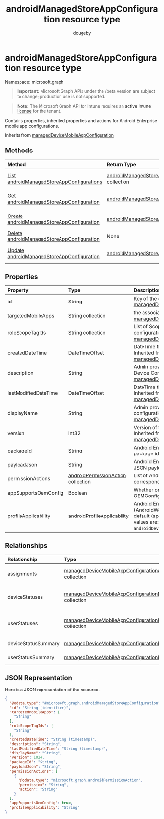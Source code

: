 ﻿---
title: "androidManagedStoreAppConfiguration resource type"
description: "Contains properties, inherited properties and actions for Android Enterprise mobile app configurations."
author: "dougeby"
localization_priority: Normal
ms.prod: "intune"
doc_type: resourcePageType
---

# androidManagedStoreAppConfiguration resource type

Namespace: microsoft.graph

> **Important:** Microsoft Graph APIs under the /beta version are subject to change; production use is not supported.

> **Note:** The Microsoft Graph API for Intune requires an [active Intune license](https://go.microsoft.com/fwlink/?linkid=839381) for the tenant.

Contains properties, inherited properties and actions for Android Enterprise mobile app configurations.

Inherits from [managedDeviceMobileAppConfiguration](../resources/intune-apps-manageddevicemobileappconfiguration.md)

## Methods

| Method                                                                                                         | Return Type                                                                                                       | Description                                                                                                                                              |
| :------------------------------------------------------------------------------------------------------------- | :---------------------------------------------------------------------------------------------------------------- | :------------------------------------------------------------------------------------------------------------------------------------------------------- |
| [List androidManagedStoreAppConfigurations](../api/intune-apps-androidmanagedstoreappconfiguration-list.md)    | [androidManagedStoreAppConfiguration](../resources/intune-apps-androidmanagedstoreappconfiguration.md) collection | List properties and relationships of the [androidManagedStoreAppConfiguration](../resources/intune-apps-androidmanagedstoreappconfiguration.md) objects. |
| [Get androidManagedStoreAppConfiguration](../api/intune-apps-androidmanagedstoreappconfiguration-get.md)       | [androidManagedStoreAppConfiguration](../resources/intune-apps-androidmanagedstoreappconfiguration.md)            | Read properties and relationships of the [androidManagedStoreAppConfiguration](../resources/intune-apps-androidmanagedstoreappconfiguration.md) object.  |
| [Create androidManagedStoreAppConfiguration](../api/intune-apps-androidmanagedstoreappconfiguration-create.md) | [androidManagedStoreAppConfiguration](../resources/intune-apps-androidmanagedstoreappconfiguration.md)            | Create a new [androidManagedStoreAppConfiguration](../resources/intune-apps-androidmanagedstoreappconfiguration.md) object.                              |
| [Delete androidManagedStoreAppConfiguration](../api/intune-apps-androidmanagedstoreappconfiguration-delete.md) | None                                                                                                              | Deletes a [androidManagedStoreAppConfiguration](../resources/intune-apps-androidmanagedstoreappconfiguration.md).                                        |
| [Update androidManagedStoreAppConfiguration](../api/intune-apps-androidmanagedstoreappconfiguration-update.md) | [androidManagedStoreAppConfiguration](../resources/intune-apps-androidmanagedstoreappconfiguration.md)            | Update the properties of a [androidManagedStoreAppConfiguration](../resources/intune-apps-androidmanagedstoreappconfiguration.md) object.                |

## Properties

| Property             | Type                                                                                      | Description                                                                                                                                                                           |
| :------------------- | :---------------------------------------------------------------------------------------- | :------------------------------------------------------------------------------------------------------------------------------------------------------------------------------------ |
| id                   | String                                                                                    | Key of the entity. Inherited from [managedDeviceMobileAppConfiguration](../resources/intune-apps-manageddevicemobileappconfiguration.md)                                              |
| targetedMobileApps   | String collection                                                                         | the associated app. Inherited from [managedDeviceMobileAppConfiguration](../resources/intune-apps-manageddevicemobileappconfiguration.md)                                             |
| roleScopeTagIds      | String collection                                                                         | List of Scope Tags for this App configuration entity. Inherited from [managedDeviceMobileAppConfiguration](../resources/intune-apps-manageddevicemobileappconfiguration.md)           |
| createdDateTime      | DateTimeOffset                                                                            | DateTime the object was created. Inherited from [managedDeviceMobileAppConfiguration](../resources/intune-apps-manageddevicemobileappconfiguration.md)                                |
| description          | String                                                                                    | Admin provided description of the Device Configuration. Inherited from [managedDeviceMobileAppConfiguration](../resources/intune-apps-manageddevicemobileappconfiguration.md)         |
| lastModifiedDateTime | DateTimeOffset                                                                            | DateTime the object was last modified. Inherited from [managedDeviceMobileAppConfiguration](../resources/intune-apps-manageddevicemobileappconfiguration.md)                          |
| displayName          | String                                                                                    | Admin provided name of the device configuration. Inherited from [managedDeviceMobileAppConfiguration](../resources/intune-apps-manageddevicemobileappconfiguration.md)                |
| version              | Int32                                                                                     | Version of the device configuration. Inherited from [managedDeviceMobileAppConfiguration](../resources/intune-apps-manageddevicemobileappconfiguration.md)                            |
| packageId            | String                                                                                    | Android Enterprise app configuration package id.                                                                                                                                      |
| payloadJson          | String                                                                                    | Android Enterprise app configuration JSON payload.                                                                                                                                    |
| permissionActions    | [androidPermissionAction](../resources/intune-apps-androidpermissionaction.md) collection | List of Android app permissions and corresponding permission actions.                                                                                                                 |
| appSupportsOemConfig | Boolean                                                                                   | Whether or not this AppConfig is an OEMConfig policy.                                                                                                                                 |
| profileApplicability | [androidProfileApplicability](../resources/intune-apps-androidprofileapplicability.md)    | Android Enterprise profile applicability (AndroidWorkProfile, DeviceOwner, or default (applies to both)). Possible values are: `default`, `androidWorkProfile`, `androidDeviceOwner`. |

## Relationships

| Relationship        | Type                                                                                                                                      | Description                                                                                                                                                                    |
| :------------------ | :---------------------------------------------------------------------------------------------------------------------------------------- | :----------------------------------------------------------------------------------------------------------------------------------------------------------------------------- |
| assignments         | [managedDeviceMobileAppConfigurationAssignment](../resources/intune-apps-manageddevicemobileappconfigurationassignment.md) collection     | The list of group assignemenets for app configration. Inherited from [managedDeviceMobileAppConfiguration](../resources/intune-apps-manageddevicemobileappconfiguration.md)    |
| deviceStatuses      | [managedDeviceMobileAppConfigurationDeviceStatus](../resources/intune-apps-manageddevicemobileappconfigurationdevicestatus.md) collection | List of ManagedDeviceMobileAppConfigurationDeviceStatus. Inherited from [managedDeviceMobileAppConfiguration](../resources/intune-apps-manageddevicemobileappconfiguration.md) |
| userStatuses        | [managedDeviceMobileAppConfigurationUserStatus](../resources/intune-apps-manageddevicemobileappconfigurationuserstatus.md) collection     | List of ManagedDeviceMobileAppConfigurationUserStatus. Inherited from [managedDeviceMobileAppConfiguration](../resources/intune-apps-manageddevicemobileappconfiguration.md)   |
| deviceStatusSummary | [managedDeviceMobileAppConfigurationDeviceSummary](../resources/intune-apps-manageddevicemobileappconfigurationdevicesummary.md)          | App configuration device status summary. Inherited from [managedDeviceMobileAppConfiguration](../resources/intune-apps-manageddevicemobileappconfiguration.md)                 |
| userStatusSummary   | [managedDeviceMobileAppConfigurationUserSummary](../resources/intune-apps-manageddevicemobileappconfigurationusersummary.md)              | App configuration user status summary. Inherited from [managedDeviceMobileAppConfiguration](../resources/intune-apps-manageddevicemobileappconfiguration.md)                   |

## JSON Representation

Here is a JSON representation of the resource.

<!-- {
  "blockType": "resource",
  "keyProperty": "id",
  "@odata.type": "microsoft.graph.androidManagedStoreAppConfiguration"
}
-->

```json
{
  "@odata.type": "#microsoft.graph.androidManagedStoreAppConfiguration",
  "id": "String (identifier)",
  "targetedMobileApps": [
    "String"
  ],
  "roleScopeTagIds": [
    "String"
  ],
  "createdDateTime": "String (timestamp)",
  "description": "String",
  "lastModifiedDateTime": "String (timestamp)",
  "displayName": "String",
  "version": 1024,
  "packageId": "String",
  "payloadJson": "String",
  "permissionActions": [
    {
      "@odata.type": "microsoft.graph.androidPermissionAction",
      "permission": "String",
      "action": "String"
    }
  ],
  "appSupportsOemConfig": true,
  "profileApplicability": "String"
}
```
